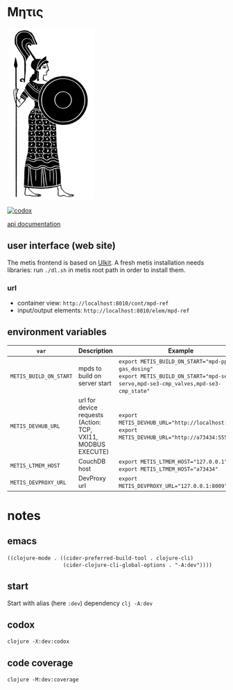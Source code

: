 # Μητις

<img src="metis.png" alt="metis" id="logo">

[![codox](https://github.com/wactbprot/metis/actions/workflows/main.yml/badge.svg)](https://github.com/wactbprot/metis/actions/workflows/main.yml)

[api documentation](https://wactbprot.github.io/metis/)

## user interface (web site)

The metis frontend is based on [UIkit](https://getuikit.com/). A fresh
metis installation needs libraries: run `./dl.sh` in metis root path
in order to install them.

### url

* container view: `http://localhost:8010/cont/mpd-ref`
* input/output elements: `http://localhost:8010/elem/mpd-ref`


## environment variables

| `var`                	| Description                                                      	| Example                                                                                                              	|
|----------------------	|------------------------------------------------------------------	|----------------------------------------------------------------------------------------------------------------------	|
| `METIS_BUILD_ON_START` 	| mpds to build on server start                                    	| `export METIS_BUILD_ON_START="mpd-ppc-gas_dosing"`<br>`export METIS_BUILD_ON_START="mpd-se3-servo,mpd-se3-cmp_valves,mpd-se3-cmp_state"` 	|
| `METIS_DEVHUB_URL`     	| url for device requests <br>(Action: TCP, VXI11, MODBUS EXECUTE) 	| `export METIS_DEVHUB_URL="http://localhost:9009"`<br>`export METIS_DEVHUB_URL="http://a73434:55555"`                     	|
| `METIS_LTMEM_HOST`         	| CouchDB host                                                   	| `export METIS_LTMEM_HOST="127.0.0.1"`<br>`export METIS_LTMEM_HOST="a73434"`                                                      	|
| `METIS_DEVPROXY_URL`         	| DevProxy url                                                   	| `export METIS_DEVPROXY_URL="127.0.0.1:8009"`                                                     	|

# notes

## emacs

```elisp
((clojure-mode . ((cider-preferred-build-tool . clojure-cli)
                  (cider-clojure-cli-global-options . "-A:dev"))))
```
## start

Start with alias (here `:dev`) dependency
`clj -A:dev`

## codox

```shell
clojure -X:dev:codox
```
## code coverage

```shell
clojure -M:dev:coverage
```
